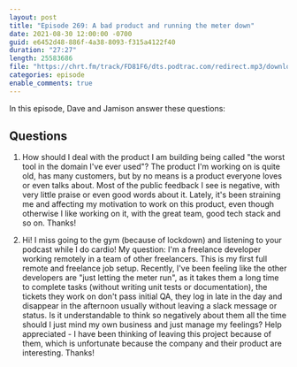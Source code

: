 ```yaml
---
layout: post
title: "Episode 269: A bad product and running the meter down"
date: 2021-08-30 12:00:00 -0700
guid: e6452d48-886f-4a38-8093-f315a4122f40
duration: "27:27"
length: 25583686
file: "https://chrt.fm/track/FD81F6/dts.podtrac.com/redirect.mp3/download.softskills.audio/sse-269.mp3"
categories: episode
enable_comments: true
---
```


In this episode, Dave and Jamison answer these questions:

## Questions

1. How should I deal with the product I am building being called "the worst tool in the domain I've ever used"?
   The product I'm working on is quite old, has many customers, but by no means is a product everyone loves or even talks about. Most of the public feedback I see is negative, with very little praise or even good words about it.
   Lately, it's been straining me and affecting my motivation to work on this product, even though otherwise I like working on it, with the great team, good tech stack and so on.
   Thanks!


2. Hi! I miss going to the gym (because of lockdown) and listening to your podcast while I do cardio! My question: I'm a freelance developer working remotely in a team of other freelancers. This is my first full remote and freelance job setup. Recently, I've been feeling like the other developers are "just letting the meter run", as it takes them a long time to complete tasks (without writing unit tests or documentation), the tickets they work on don't pass initial QA, they log in late in the day and disappear in the afternoon usually without leaving a slack message or status. Is it understandable to think so negatively about them all the time should I just mind my own business and just manage my feelings? Help appreciated - I have been thinking of leaving this project because of them, which is unfortunate because the company and their product are interesting. Thanks!
